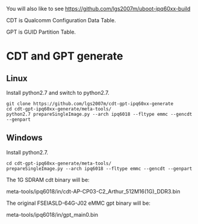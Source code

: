 You will also like to see https://github.com/lgs2007m/uboot-ipq60xx-build

CDT is Qualcomm Configuration Data Table.

GPT is GUID Partition Table.

# CDT and GPT generate
## Linux
Install python2.7 and switch to python2.7.
```
git clone https://github.com/lgs2007m/cdt-gpt-ipq60xx-generate
cd cdt-gpt-ipq60xx-generate/meta-tools/
python2.7 prepareSingleImage.py --arch ipq6018 --fltype emmc --gencdt --genpart
```

## Windows
Install python2.7.
```
cd cdt-gpt-ipq60xx-generate/meta-tools/
prepareSingleImage.py --arch ipq6018 --fltype emmc --gencdt --genpart
```

The 1G SDRAM cdt binary will be: 

meta-tools/ipq6018/in/cdt-AP-CP03-C2_Arthur_512M16(1G)_DDR3.bin

The original FSEIASLD-64G-J02 eMMC gpt binary will be: 

meta-tools/ipq6018/in/gpt_main0.bin

